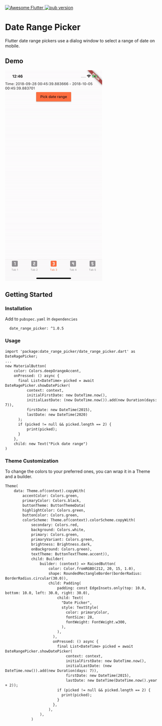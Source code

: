 <a href="https://stackoverflow.com/questions/tagged/flutter?sort=votes">
   <img alt="Awesome Flutter" src="https://img.shields.io/badge/Awesome-Flutter-blue.svg?longCache=true&style=flat-square"/>
</a> <a href="https://pub.dartlang.org/packages/date_range_picker"><img alt="pub version" src="https://img.shields.io/pub/v/date_range_picker.svg?style=flat-square"></a>

# Date Range Picker

Flutter date range pickers use a dialog window to select a range of date on mobile.

## Demo

![](demo.gif)

## Getting Started

### Installation

Add to `pubspec.yaml` in `dependencies` 

```
  date_range_picker: ^1.0.5
```

### Usage
```
import 'package:date_range_picker/date_range_picker.dart' as DateRagePicker;
...
new MaterialButton(
    color: Colors.deepOrangeAccent,
    onPressed: () async {
      final List<DateTime> picked = await DateRagePicker.showDatePicker(
          context: context,
          initialFirstDate: new DateTime.now(),
          initialLastDate: (new DateTime.now()).add(new Duration(days: 7)),
          firstDate: new DateTime(2015),
          lastDate: new DateTime(2020)
      );
      if (picked != null && picked.length == 2) {
          print(picked);
      }
    },
    child: new Text("Pick date range")
)
```
### Theme Customization

To change the colors to your preferred ones, you can wrap it in a Theme and a builder.

```
Theme(
    data: Theme.of(context).copyWith(
        accentColor: Colors.green,
        primaryColor: Colors.black,
        buttonTheme: ButtonThemeData(
        highlightColor: Colors.green,
        buttonColor: Colors.green,
        colorScheme: Theme.of(context).colorScheme.copyWith(
            secondary: Colors.red,
            background: Colors.white,
            primary: Colors.green,
            primaryVariant: Colors.green,
            brightness: Brightness.dark,
            onBackground: Colors.green),
            textTheme: ButtonTextTheme.accent)),
            child: Builder(
                builder: (context) => RaisedButton(
                    color: Color.fromRGBO(212, 20, 15, 1.0),
                    shape: RoundedRectangleBorder(borderRadius: BorderRadius.circular(30.0)),
                    child: Padding(
                        padding: const EdgeInsets.only(top: 10.0, bottom: 10.0, left: 30.0, right: 30.0),
                        child: Text(
                          "Date Picker",
                          style: TextStyle(
                            color: primaryColor,
                            fontSize: 28,
                            fontWeight: FontWeight.w300,
                          ),
                        ),
                      ),
                      onPressed: () async {
                        final List<DateTime> picked = await DateRangePicker.showDatePicker(
                            context: context,
                            initialFirstDate: new DateTime.now(),
                            initialLastDate: (new DateTime.now()).add(new Duration(days: 7)),
                            firstDate: new DateTime(2015),
                            lastDate: new DateTime(DateTime.now().year + 2));
                        if (picked != null && picked.length == 2) {
                          print(picked);
                        }
                      },
                    ),
                ),
            )
```
